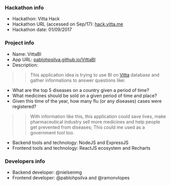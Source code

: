 ### Hackathon info

* Hackathon: Vitta Hack
* Hackathon URL (accessed on Sep/17): [hack.vitta.me](https://hack.vitta.me/)
* Hackathon date: 01/09/2017

### Project info

* Name: VittaBI
* App URL: [pablohpsilva.github.io/VittaBI](https://pablohpsilva.github.io/VittaBI)
* Description:

>> This application idea is trying to use BI on [Vitta](https://vitta.me) database and gather informations to answer questions like:
 * What are the top 5 diseases on a country given a period of time?
 * What medicines should be sold on a given period of time and place?
 * Given this time of the year, how many flu (or any diseases) cases were registered?
>>  With information like this, this application could save lives, make pharmaceutical industry sell more medicines and help people get prevented from diseases; This could me used as a government tool too. 

* Backend tools and technology: NodeJS and ExpressJS
* Frontend tools and technology: ReactJS ecosystem and Recharts

### Developers info
* Backend developer: @nielsenmg
* Frontend developer: @pablohpsilva and @ramonvlopes